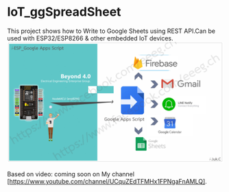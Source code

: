 # IoT_ggSpreadSheet
This project shows how to Write to Google Sheets using REST API.Can be used with ESP32/ESP8266 &amp; other embedded IoT devices.
![alt text](https://github.com/ExploreLab/IoT_ggSpreadSheet/blob/master/ESP_GG_Script.jpg)

Based on video: coming soon on My channel [https://www.youtube.com/channel/UCquZEdTFMHx1FPNgaFnAMLQ].
